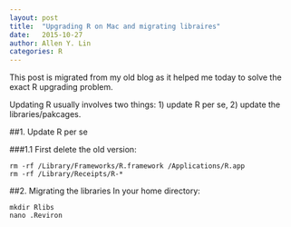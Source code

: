 ```yaml
---
layout: post
title:  "Upgrading R on Mac and migrating libraires"
date:   2015-10-27 
author: Allen Y. Lin
categories: R
---
```

This post is migrated from my old blog as it helped me today to solve the exact R upgrading problem. 

Updating R usually involves two things: 1) update R per se, 2) update the libraries/pakcages.

##1. Update R per se

###1.1 First delete the old version:
```
rm -rf /Library/Frameworks/R.framework /Applications/R.app
rm -rf /Library/Receipts/R-*
```

##2. Migrating the libraries
In your home directory:
```
mkdir Rlibs
nano .Reviron
```
